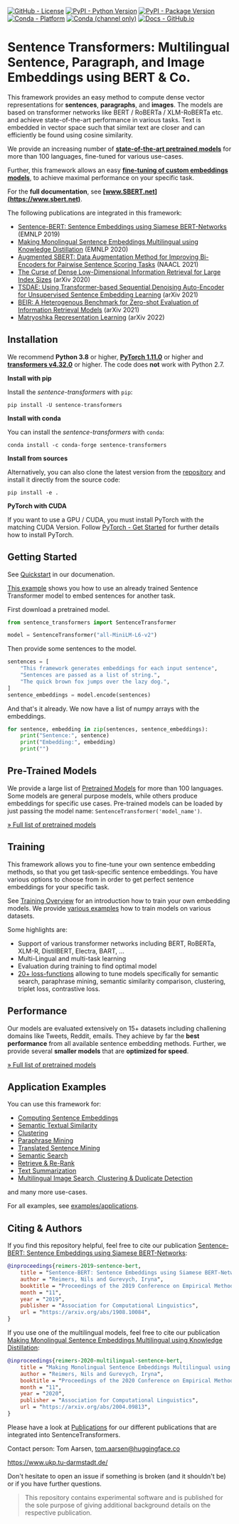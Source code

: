 <!--- BADGES: START --->
[![GitHub - License](https://img.shields.io/github/license/UKPLab/sentence-transformers?logo=github&style=flat&color=green)][#github-license]
[![PyPI - Python Version](https://img.shields.io/pypi/pyversions/sentence-transformers?logo=pypi&style=flat&color=blue)][#pypi-package]
[![PyPI - Package Version](https://img.shields.io/pypi/v/sentence-transformers?logo=pypi&style=flat&color=orange)][#pypi-package]
[![Conda - Platform](https://img.shields.io/conda/pn/conda-forge/sentence-transformers?logo=anaconda&style=flat)][#conda-forge-package]
[![Conda (channel only)](https://img.shields.io/conda/vn/conda-forge/sentence-transformers?logo=anaconda&style=flat&color=orange)][#conda-forge-package]
[![Docs - GitHub.io](https://img.shields.io/static/v1?logo=github&style=flat&color=pink&label=docs&message=sentence-transformers)][#docs-package]
<!--- 
[![PyPI - Downloads](https://img.shields.io/pypi/dm/sentence-transformers?logo=pypi&style=flat&color=green)][#pypi-package]
[![Conda](https://img.shields.io/conda/dn/conda-forge/sentence-transformers?logo=anaconda)][#conda-forge-package] 
--->

[#github-license]: https://github.com/UKPLab/sentence-transformers/blob/master/LICENSE
[#pypi-package]: https://pypi.org/project/sentence-transformers/
[#conda-forge-package]: https://anaconda.org/conda-forge/sentence-transformers
[#docs-package]: https://www.sbert.net/
<!--- BADGES: END --->

# Sentence Transformers: Multilingual Sentence, Paragraph, and Image Embeddings using BERT & Co.

This framework provides an easy method to compute dense vector representations for **sentences**, **paragraphs**, and **images**. The models are based on transformer networks like BERT / RoBERTa / XLM-RoBERTa etc. and achieve state-of-the-art performance in various tasks. Text is embedded in vector space such that similar text are closer and can efficiently be found using cosine similarity.

We provide an increasing number of **[state-of-the-art pretrained models](https://www.sbert.net/docs/pretrained_models.html)** for more than 100 languages, fine-tuned for various use-cases.

Further, this framework allows an easy  **[fine-tuning of custom embeddings models](https://www.sbert.net/docs/training/overview.html)**, to achieve maximal performance on your specific task.

For the **full documentation**, see **[www.SBERT.net](https://www.sbert.net)**.

The following publications are integrated in this framework:

- [Sentence-BERT: Sentence Embeddings using Siamese BERT-Networks](https://arxiv.org/abs/1908.10084) (EMNLP 2019)
- [Making Monolingual Sentence Embeddings Multilingual using Knowledge Distillation](https://arxiv.org/abs/2004.09813) (EMNLP 2020)
- [Augmented SBERT: Data Augmentation Method for Improving Bi-Encoders for Pairwise Sentence Scoring Tasks](https://arxiv.org/abs/2010.08240) (NAACL 2021)
- [The Curse of Dense Low-Dimensional Information Retrieval for Large Index Sizes](https://arxiv.org/abs/2012.14210) (arXiv 2020)
- [TSDAE: Using Transformer-based Sequential Denoising Auto-Encoder for Unsupervised Sentence Embedding Learning](https://arxiv.org/abs/2104.06979) (arXiv 2021)
- [BEIR: A Heterogenous Benchmark for Zero-shot Evaluation of Information Retrieval Models](https://arxiv.org/abs/2104.08663) (arXiv 2021)
- [Matryoshka Representation Learning](https://arxiv.org/abs/2205.13147) (arXiv 2022)

## Installation

We recommend **Python 3.8** or higher, **[PyTorch 1.11.0](https://pytorch.org/get-started/locally/)** or higher and **[transformers v4.32.0](https://github.com/huggingface/transformers)** or higher. The code does **not** work with Python 2.7.

**Install with pip**

Install the *sentence-transformers* with `pip`:

```
pip install -U sentence-transformers
```

**Install with conda**

You can install the *sentence-transformers* with `conda`:

```
conda install -c conda-forge sentence-transformers
```

**Install from sources**

Alternatively, you can also clone the latest version from the [repository](https://github.com/UKPLab/sentence-transformers) and install it directly from the source code:

````
pip install -e .
```` 

**PyTorch with CUDA**

If you want to use a GPU / CUDA, you must install PyTorch with the matching CUDA Version. Follow
[PyTorch - Get Started](https://pytorch.org/get-started/locally/) for further details how to install PyTorch.

## Getting Started

See [Quickstart](https://www.sbert.net/docs/quickstart.html) in our documenation.

[This example](https://github.com/UKPLab/sentence-transformers/tree/master/examples/applications/computing-embeddings/computing_embeddings.py) shows you how to use an already trained Sentence Transformer model to embed sentences for another task.

First download a pretrained model.

````python
from sentence_transformers import SentenceTransformer

model = SentenceTransformer("all-MiniLM-L6-v2")
````

Then provide some sentences to the model.

````python
sentences = [
    "This framework generates embeddings for each input sentence",
    "Sentences are passed as a list of string.",
    "The quick brown fox jumps over the lazy dog.",
]
sentence_embeddings = model.encode(sentences)
````

And that's it already. We now have a list of numpy arrays with the embeddings.

````python
for sentence, embedding in zip(sentences, sentence_embeddings):
    print("Sentence:", sentence)
    print("Embedding:", embedding)
    print("")
````

## Pre-Trained Models

We provide a large list of [Pretrained Models](https://www.sbert.net/docs/pretrained_models.html) for more than 100 languages. Some models are general purpose models, while others produce embeddings for specific use cases. Pre-trained models can be loaded by just passing the model name: `SentenceTransformer('model_name')`.

[»  Full list of pretrained models](https://www.sbert.net/docs/pretrained_models.html)

## Training

This framework allows you to fine-tune your own sentence embedding methods, so that you get task-specific sentence embeddings. You have various options to choose from in order to get perfect sentence embeddings for your specific task. 

See [Training Overview](https://www.sbert.net/docs/training/overview.html) for an introduction how to train your own embedding models. We provide [various examples](https://github.com/UKPLab/sentence-transformers/tree/master/examples/training) how to train models on various datasets.

Some highlights are:
- Support of various transformer networks including BERT, RoBERTa, XLM-R, DistilBERT, Electra, BART, ...
- Multi-Lingual and multi-task learning
- Evaluation during training to find optimal model
- [20+ loss-functions](https://www.sbert.net/docs/package_reference/losses.html) allowing to tune models specifically for semantic search, paraphrase mining, semantic similarity comparison, clustering, triplet loss, contrastive loss.

## Performance

Our models are evaluated extensively on 15+ datasets including challening domains like Tweets, Reddit, emails. They achieve by far the **best performance** from all available sentence embedding methods. Further, we provide several **smaller models** that are **optimized for speed**.

[» Full list of pretrained models](https://www.sbert.net/docs/pretrained_models.html)

## Application Examples

You can use this framework for:

- [Computing Sentence Embeddings](https://www.sbert.net/examples/applications/computing-embeddings/README.html)
- [Semantic Textual Similarity](https://www.sbert.net/docs/usage/semantic_textual_similarity.html)
- [Clustering](https://www.sbert.net/examples/applications/clustering/README.html)
- [Paraphrase Mining](https://www.sbert.net/examples/applications/paraphrase-mining/README.html)
 - [Translated Sentence Mining](https://www.sbert.net/examples/applications/parallel-sentence-mining/README.html)
 - [Semantic Search](https://www.sbert.net/examples/applications/semantic-search/README.html)
 - [Retrieve & Re-Rank](https://www.sbert.net/examples/applications/retrieve_rerank/README.html) 
 - [Text Summarization](https://www.sbert.net/examples/applications/text-summarization/README.html) 
- [Multilingual Image Search, Clustering & Duplicate Detection](https://www.sbert.net/examples/applications/image-search/README.html)

and many more use-cases.

For all examples, see [examples/applications](https://github.com/UKPLab/sentence-transformers/tree/master/examples/applications).

## Citing & Authors

If you find this repository helpful, feel free to cite our publication [Sentence-BERT: Sentence Embeddings using Siamese BERT-Networks](https://arxiv.org/abs/1908.10084):

```bibtex 
@inproceedings{reimers-2019-sentence-bert,
    title = "Sentence-BERT: Sentence Embeddings using Siamese BERT-Networks",
    author = "Reimers, Nils and Gurevych, Iryna",
    booktitle = "Proceedings of the 2019 Conference on Empirical Methods in Natural Language Processing",
    month = "11",
    year = "2019",
    publisher = "Association for Computational Linguistics",
    url = "https://arxiv.org/abs/1908.10084",
}
```

If you use one of the multilingual models, feel free to cite our publication [Making Monolingual Sentence Embeddings Multilingual using Knowledge Distillation](https://arxiv.org/abs/2004.09813):

```bibtex
@inproceedings{reimers-2020-multilingual-sentence-bert,
    title = "Making Monolingual Sentence Embeddings Multilingual using Knowledge Distillation",
    author = "Reimers, Nils and Gurevych, Iryna",
    booktitle = "Proceedings of the 2020 Conference on Empirical Methods in Natural Language Processing",
    month = "11",
    year = "2020",
    publisher = "Association for Computational Linguistics",
    url = "https://arxiv.org/abs/2004.09813",
}
```

Please have a look at [Publications](https://www.sbert.net/docs/publications.html) for our different publications that are integrated into SentenceTransformers.

Contact person: Tom Aarsen, [tom.aarsen@huggingface.co](mailto:tom.aarsen@huggingface.co)

https://www.ukp.tu-darmstadt.de/

Don't hesitate to open an issue if something is broken (and it shouldn't be) or if you have further questions.

> This repository contains experimental software and is published for the sole purpose of giving additional background details on the respective publication.

